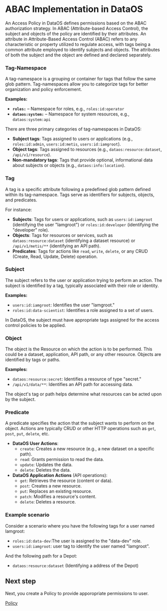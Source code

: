 
# ABAC Implementation in DataOS

An Access Policy in DataOS defines permissions based on the ABAC authorization strategy. In ABAC (Attribute-based Access Control), the subject and objects of the policy are identified by their attributes. An attribute in Attribute-Based Access Control (ABAC) refers to any characteristic or property utilized to regulate access, with tags being a common attribute employed to identify subjects and objects. The attributes of both the subject and the object are defined and declared separately.


### **Tag-Namespace**

A tag-namespace is a grouping or container for tags that follow the same glob pattern. Tag-namespaces allow you to categorize tags for better organization and policy enforcement.

**Examples:**

- **`roles:`** – Namespace for roles, e.g., `roles:id:operator`
- **`dataos:system:`** – Namespace for system resources, e.g., `dataos:system:api`

There are three primary categories of tag-namespaces in DataOS:

- **Subject tags**: Tags assigned to users or applications (e.g., `roles:id:admin`, `users:id:metis`, `users:id:iamgroot`).
- **Object tags**: Tags assigned to resources (e.g., `dataos:resource:dataset`, `/api/v1/resource`).
- **Non-mandatory tags**: Tags that provide optional, informational data about subjects or objects (e.g., `dataos:info:location`).

### **Tag**

A tag is a specific attribute following a predefined glob pattern defined within its tag-namespace. Tags serve as identifiers for subjects, objects, and predicates.

For instance:

- **Subjects**: Tags for users or applications, such as `users:id:iamgroot` (identifying the user "Iamgroot") or `roles:id:developer` (identifying the "developer" role).
- **Objects**: Tags for resources or services, such as `dataos:resource:dataset` (identifying a dataset resource) or `/api/v1/metis/**` (identifying an API path).
- **Predicates**: Tags for actions like `read`, `write`, `delete`, or any CRUD (Create, Read, Update, Delete) operation.

### **Subject**

The subject refers to the user or application trying to perform an action. The subject is identified by a tag, typically associated with their role or identity.

**Examples:**

- `users:id:iamgroot`: Identifies the user "Iamgroot."
- `roles:id:data-scientist`: Identifies a role assigned to a set of users.

In DataOS, the subject must have appropriate tags assigned for the access control policies to be applied.

### **Object**

The object is the Resource on which the action is to be performed. This could be a dataset, application, API path, or any other resource. Objects are identified by tags or paths.

**Examples:**

- `dataos:resource:secret`: Identifies a resource of type "secret."
- `/api/v1/data/**`: Identifies an API path for accessing data.

The object's tag or path helps determine what resources can be acted upon by the subject.

### **Predicate**

A predicate specifies the action that the subject wants to perform on the object. Actions are typically CRUD or other HTTP operations such as `get`, `post`, `put`, `delete`, etc.

- **DataOS User Actions**:
    - `create`: Creates a new resource (e.g., a new dataset on a specific path).
    - `read`: Grants permission to read the data.
    - `update`: Updates the data.
    - `delete`: Deletes the data.
- **DataOS Application Actions** (API operations):
    - `get`: Retrieves the resource (content or data).
    - `post`: Creates a new resource.
    - `put`: Replaces an existing resource.
    - `patch`: Modifies a resource's content.
    - `delete`: Deletes a resource.

### **Example scenario**

Consider a scenario where you have the following tags for a user named Iamgroot:

- `roles:id:data-dev`:The user is assigned to the "data-dev" role.
- `users:id:iamgroot`: user tag to identify the user named "Iamgroot".

And the following path for a Depot:

- `dataos:resource:dataset` (Identifying a address of the Depot)

## Next step

Next, you create a Policy to provide apporopriate permissions to user.

[Policy](/learn/operator_learn_track/access_control/policy/)